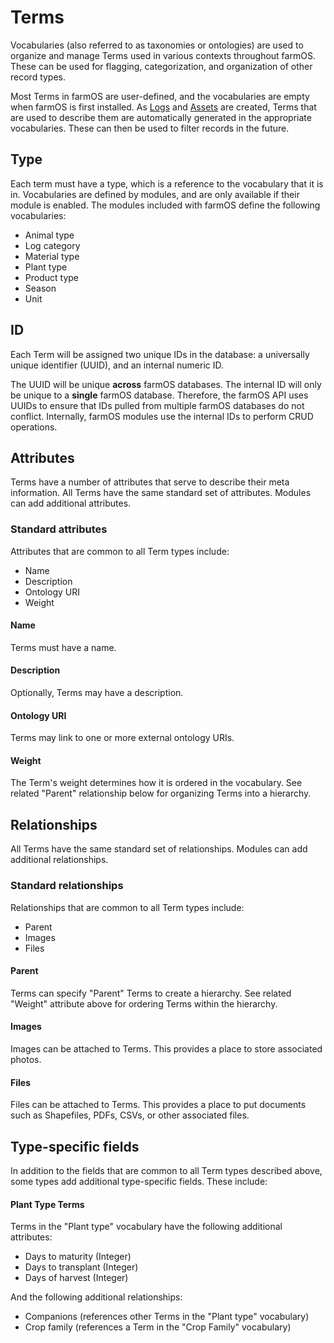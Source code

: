 # Terms

Vocabularies (also referred to as taxonomies or ontologies) are used to
organize and manage Terms used in various contexts throughout farmOS. These can
be used for flagging, categorization, and organization of other record types.

Most Terms in farmOS are user-defined, and the vocabularies are empty when
farmOS is first installed. As [Logs](/model/type/log) and
[Assets](/model/type/asset) are created, Terms that are used to describe them
are automatically generated in the appropriate vocabularies. These can then be
used to filter records in the future.

## Type

Each term must have a type, which is a reference to the vocabulary that it is
in. Vocabularies are defined by modules, and are only available if their module
is enabled. The modules included with farmOS define the following vocabularies:

- Animal type
- Log category
- Material type
- Plant type
- Product type
- Season
- Unit

## ID

Each Term will be assigned two unique IDs in the database: a universally unique
identifier (UUID), and an internal numeric ID.

The UUID will be unique **across** farmOS databases. The internal ID will only
be unique to a **single** farmOS database. Therefore, the farmOS API uses UUIDs
to ensure that IDs pulled from multiple farmOS databases do not conflict.
Internally, farmOS modules use the internal IDs to perform CRUD operations.

## Attributes

Terms have a number of attributes that serve to describe their meta information.
All Terms have the same standard set of attributes. Modules can add additional
attributes.

### Standard attributes

Attributes that are common to all Term types include:

- Name
- Description
- Ontology URI
- Weight

#### Name

Terms must have a name.

#### Description

Optionally, Terms may have a description.

#### Ontology URI

Terms may link to one or more external ontology URIs.

#### Weight

The Term's weight determines how it is ordered in the vocabulary. See related
"Parent" relationship below for organizing Terms into a hierarchy.

## Relationships

All Terms have the same standard set of relationships. Modules can add
additional relationships.

### Standard relationships

Relationships that are common to all Term types include:

- Parent
- Images
- Files

#### Parent

Terms can specify "Parent" Terms to create a hierarchy. See related "Weight"
attribute above for ordering Terms within the hierarchy.

#### Images

Images can be attached to Terms. This provides a place to store associated
photos.

#### Files

Files can be attached to Terms. This provides a place to put documents such as
Shapefiles, PDFs, CSVs, or other associated files.

## Type-specific fields

In addition to the fields that are common to all Term types described
above, some types add additional type-specific fields. These include:

#### Plant Type Terms

Terms in the "Plant type" vocabulary have the following additional attributes:

- Days to maturity (Integer)
- Days to transplant (Integer)
- Days of harvest (Integer)

And the following additional relationships:

- Companions (references other Terms in the "Plant type" vocabulary)
- Crop family (references a Term in the "Crop Family" vocabulary)
